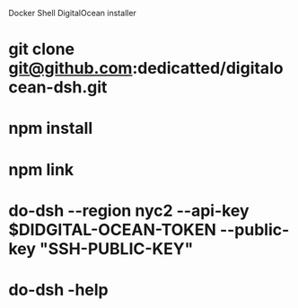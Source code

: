 Docker Shell DigitalOcean installer

# git clone git@github.com:dedicatted/digitalocean-dsh.git
# npm install
# npm link
# do-dsh --region nyc2 --api-key $DIDGITAL-OCEAN-TOKEN --public-key "SSH-PUBLIC-KEY"
# do-dsh -help
